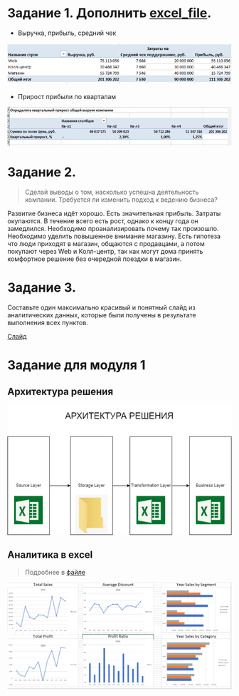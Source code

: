 # Задание 1. Дополнить [excel_file](./excel/блок_2_Алексеев_КВ.xlsx).

- Выручка, прибыль, средний чек

![1](./resources/image.png)

- Прирост прибыли по кварталам

![1](./resources/image2.png)

# Задание 2.

> Сделай выводы о том, насколько успешна деятельность компании. Требуется ли изменить подход к ведению бизнеса?

Развитие бизнеса идёт хорошо. Есть значительная прибыль. Затраты окупаются. В течение всего есть рост, однако к концу года он замедлился. Необходимо проанализировать почему так произошло. Необходимо уделить повышенное внимание магазину. Есть гипотеза что люди приходят в магазин, общаются с продавцами, а потом покупают через Web и Колл-центр, так как могут дома принять комфортное решение без очередной поездки в магазин. 

# Задание 3.

Составьте один максимально красивый и понятный слайд из аналитических данных, которые были получены в результате выполнения всех пунктов.

[Слайд](Слайд.pdf)


# Задание для модуля 1

## Архитектура решения

![Архитектура решения](./resources/Архитектура%20решения.png)

## Аналитика в excel

> Подробнее в [файле](./excel/Блок_1_superstore_Алексеев_КВ.xlsx)

![Dashboard](./resources/excel_dashboard.png)

